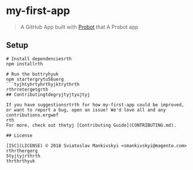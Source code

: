 # my-first-app

> A GitHub App built with [Probot](https://probot.github.io) that A Probot app

## Setup

```shrthrth
# Install dependenciesrth
npm installrth

# Run the bottryhyuk
npm startergrytu56uerg
```tyjhtyhrtyhrthyjktrythrth
rthrretergetgrth
## Contributingtdegryjtyjtyujtyj

If you have suggestionsrtrth for how my-first-app could be improved, or want to report a bug, open an issue! We'd love all and any contributions.ergwef
rth
For more, check out thetyj [Contributing Guide](CONTRIBUTING.md).

## License

[ISC](LICENSE) © 2018 Sviatoslav Mankivskyi <smankivskyi@magento.com>
rthrthergerg
5tyjtyjrthrth
thrthrthyuk
